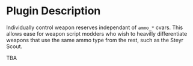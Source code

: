 # Plugin Description
Individually control weapon reserves independant of `ammo_*` cvars. This allows ease for weapon script modders who wish to heavilly differentiate weapons that use the same ammo type from the rest, such as the Steyr Scout. 

TBA
